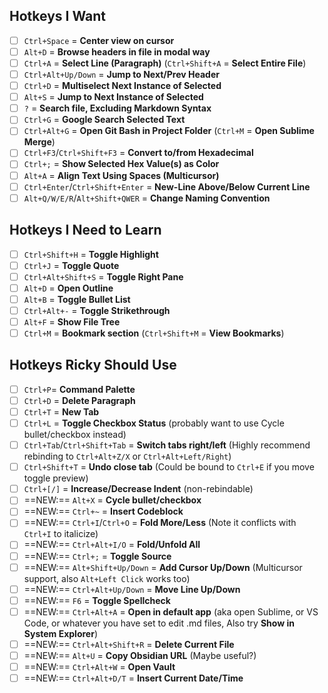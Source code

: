 ## Hotkeys I Want
- [ ] `Ctrl+Space` = **Center view on cursor**
- [ ] `Alt+D` = **Browse headers in file in modal way**
- [ ] `Ctrl+A` = **Select Line (Paragraph)** (`Ctrl+Shift+A` = **Select Entire File**)
- [ ] `Ctrl+Alt+Up/Down` = **Jump to Next/Prev Header**
- [ ] `Ctrl+D` = **Multiselect Next Instance of Selected**
- [ ] `Alt+S` = **Jump to Next Instance of Selected**
- [ ] `?` = **Search file, Excluding Markdown Syntax**
- [ ] `Ctrl+G` = **Google Search Selected Text**
- [ ] `Ctrl+Alt+G` = **Open Git Bash in Project Folder** (`Ctrl+M` = **Open Sublime Merge**)
- [ ] `Ctrl+F3`/`Ctrl+Shift+F3` = **Convert to/from Hexadecimal**
- [ ] `Ctrl+;` = **Show Selected Hex Value(s) as Color**
- [ ] `Alt+A` = **Align Text Using Spaces (Multicursor)**
- [ ] `Ctrl+Enter`/`Ctrl+Shift+Enter` = **New-Line Above/Below Current Line**
- [ ] `Alt+Q/W/E/R`/`Alt+Shift+QWER` = **Change Naming Convention**
## Hotkeys I Need to Learn
- [ ] `Ctrl+Shift+H` = **Toggle Highlight**
- [ ] `Ctrl+J` = **Toggle Quote**
- [ ] `Ctrl+Alt+Shift+S` = **Toggle Right Pane**
- [ ] `Alt+D` = **Open Outline**
- [ ] `Alt+B` = **Toggle Bullet List**
- [ ] `Ctrl+Alt+-` = **Toggle Strikethrough**
- [ ] `Alt+F` = **Show File Tree**
- [ ] `Ctrl+M` = **Bookmark section** (`Ctrl+Shift+M` = **View Bookmarks**)
## Hotkeys Ricky Should Use
- [ ] `Ctrl+P`= **Command Palette**
- [ ] `Ctrl+D` = **Delete Paragraph**
- [ ] `Ctrl+T` = **New Tab**
- [ ] `Ctrl+L` = **Toggle Checkbox Status** (probably want to use Cycle bullet/checkbox instead)
- [ ] `Ctrl+Tab`/`Ctrl+Shift+Tab` = **Switch tabs right/left** (Highly recommend rebinding to `Ctrl+Alt+Z/X` or `Ctrl+Alt+Left/Right`)
- [ ] `Ctrl+Shift+T` = **Undo close tab** (Could be bound to `Ctrl+E` if you move toggle preview)
- [ ] `Ctrl+[/]` = **Increase/Decrease Indent** (non-rebindable)
- [ ] ==NEW:== `Alt+X` = **Cycle bullet/checkbox**
- [ ] ==NEW:== `Ctrl+~` = **Insert Codeblock**
- [ ] ==NEW:== `Ctrl+I`/`Ctrl+O` = **Fold More/Less** (Note it conflicts with `Ctrl+I` to italicize)
- [ ] ==NEW:== `Ctrl+Alt+I/O` = **Fold/Unfold All**
- [ ] ==NEW:== `Ctrl+;` = **Toggle Source**
- [ ] ==NEW:== `Alt+Shift+Up/Down` = **Add Cursor Up/Down** (Multicursor support, also `Alt+Left Click` works too)
- [ ] ==NEW:== `Ctrl+Alt+Up/Down` = **Move Line Up/Down**
- [ ] ==NEW:== `F6` = **Toggle Spellcheck**
- [ ] ==NEW:== `Ctrl+Alt+A` = **Open in default app** (aka open Sublime, or VS Code, or whatever you have set to edit .md files, Also try **Show in System Explorer**)
- [ ] ==NEW:== `Ctrl+Alt+Shift+R` = **Delete Current File**
- [ ] ==NEW:== `Alt+U` = **Copy Obsidian URL** (Maybe useful?)
- [ ] ==NEW:== `Ctrl+Alt+W` = **Open Vault**
- [ ] ==NEW:== `Ctrl+Alt+D/T` = **Insert Current Date/Time**